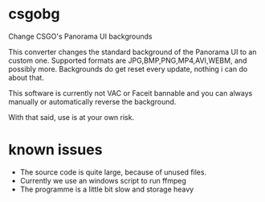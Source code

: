 # csgobg
Change CSGO's Panorama UI backgrounds

This converter changes the standard background of the Panorama UI to an custom one.
Supported formats are JPG,BMP,PNG,MP4,AVI,WEBM, and possibly more.
Backgrounds do get reset every update, nothing i can do about that.

This software is currently not VAC or Faceit bannable and you can always manually or automatically
reverse the background.

With that said, use is at your own risk.

# known issues

- The source code is quite large, because of unused files.
- Currently we use an windows script to run ffmpeg
- The programme is a little bit slow and storage heavy
